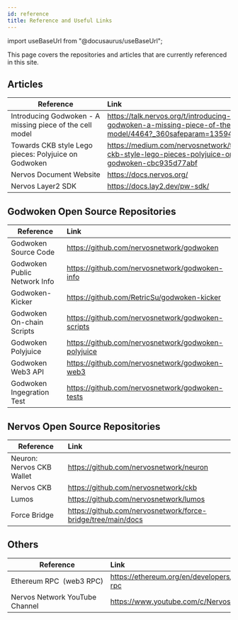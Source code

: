 ```yaml
---
id: reference
title: Reference and Useful Links
---
```

import useBaseUrl from "@docusaurus/useBaseUrl";

This page covers the repositories and articles that are currently referenced in this site.

## Articles 

| Reference       | Link                        | 
| --------------- | :---------------------------|
|Introducing Godwoken - A missing piece of the cell model |https://talk.nervos.org/t/introducing-godwoken-a-missing-piece-of-the-cell-model/4464?_360safeparam=13594453|
|Towards CKB style Lego pieces: Polyjuice on Godwoken |https://medium.com/nervosnetwork/towards-ckb-style-lego-pieces-polyjuice-on-godwoken-cbc935d77abf|
|Nervos Document Website	|https://docs.nervos.org/|
|Nervos Layer2 SDK	|https://docs.lay2.dev/pw-sdk/|

## Godwoken Open Source Repositories

| Reference       | Link                        | 
| --------------- | :---------------------------|
|Godwoken Source Code	 |https://github.com/nervosnetwork/godwoken|
|Godwoken Public Network Info |https://github.com/nervosnetwork/godwoken-info|
|Godwoken-Kicker  |https://github.com/RetricSu/godwoken-kicker|
|Godwoken On-chain Scripts |https://github.com/nervosnetwork/godwoken-scripts|
|Godwoken Polyjuice |https://github.com/nervosnetwork/godwoken-polyjuice|
|Godwoken Web3 API 	|https://github.com/nervosnetwork/godwoken-web3|
|Godwoken Ingegration Test	|https://github.com/nervosnetwork/godwoken-tests|

## Nervos Open Source Repositories

| Reference       | Link                        | 
| --------------- | :---------------------------|
|Neuron: Nervos CKB Wallet |https://github.com/nervosnetwork/neuron|
|Nervos CKB       |https://github.com/nervosnetwork/ckb|
|Lumos	          |https://github.com/nervosnetwork/lumos|
|Force Bridge	    |https://github.com/nervosnetwork/force-bridge/tree/main/docs

## Others

| Reference       | Link                        | 
| --------------- | :---------------------------|
|Ethereum RPC  (web3 RPC)	|https://ethereum.org/en/developers/docs/apis/json-rpc|
|Nervos Network YouTube Channel	|https://www.youtube.com/c/NervosNetwork/featured|
